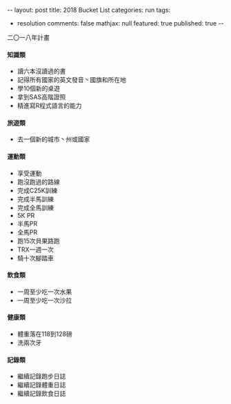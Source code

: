 -- 
layout: post
title: 2018 Bucket List
categories: run
tags: 
  - resolution
comments: false
mathjax: null
featured: true
published: true
--

二〇一八年計畫

#### 知識類
* 讀六本沒讀過的書
* 記得所有國家的英文發音丶國旗和所在地
* 學10個新的桌遊
* 拿到SAS高階證照
* 精進寫R程式語言的能力

#### 旅遊類
* 去一個新的城市丶州或國家

#### 運動類
* 享受運動
* 跑沒跑過的路線
* 完成C25K訓練
* 完成半馬訓練
* 完成全馬訓練
* 5K PR
* 半馬PR
* 全馬PR
* 跑15次貝果路跑
* TRX一週一次
* 騎十次腳踏車

#### 飲食類
* 一周至少吃一次水果
* 一周至少吃一次沙拉

#### 健康類
* 體重落在118到128磅
* 洗兩次牙

#### 記錄類
* 繼續記錄跑步日誌
* 繼續記錄體重日誌
* 繼續記錄飲食日誌
